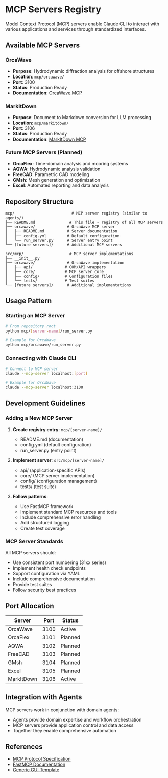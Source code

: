 # MCP Servers Registry

Model Context Protocol (MCP) servers enable Claude CLI to interact with various applications and services through standardized interfaces.

## Available MCP Servers

### OrcaWave
- **Purpose**: Hydrodynamic diffraction analysis for offshore structures
- **Location**: `mcp/orcawave/`
- **Port**: 3100
- **Status**: Production Ready
- **Documentation**: [OrcaWave MCP](./orcawave/README.md)

### MarkItDown
- **Purpose**: Document to Markdown conversion for LLM processing
- **Location**: `mcp/markitdown/`
- **Port**: 3106
- **Status**: Production Ready
- **Documentation**: [MarkItDown MCP](./markitdown/README.md)

### Future MCP Servers (Planned)
- **OrcaFlex**: Time-domain analysis and mooring systems
- **AQWA**: Hydrodynamic analysis validation
- **FreeCAD**: Parametric CAD modeling
- **GMsh**: Mesh generation and optimization
- **Excel**: Automated reporting and data analysis

## Repository Structure

```
mcp/                         # MCP server registry (similar to agents/)
├── README.md               # This file - registry of all MCP servers
├── orcawave/              # OrcaWave MCP server
│   ├── README.md          # Server documentation
│   ├── config.yml         # Default configuration
│   └── run_server.py      # Server entry point
└── [future servers]/      # Additional MCP servers

src/mcp/                    # MCP server implementations
├── __init__.py
├── orcawave/              # OrcaWave implementation
│   ├── api/              # COM/API wrappers
│   ├── core/             # MCP server core
│   ├── config/           # Configuration files
│   └── tests/            # Test suites
└── [future servers]/      # Additional implementations
```

## Usage Pattern

### Starting an MCP Server

```bash
# From repository root
python mcp/[server-name]/run_server.py

# Example for OrcaWave
python mcp/orcawave/run_server.py
```

### Connecting with Claude CLI

```bash
# Connect to MCP server
claude --mcp-server localhost:[port]

# Example for OrcaWave
claude --mcp-server localhost:3100
```

## Development Guidelines

### Adding a New MCP Server

1. **Create registry entry**: `mcp/[server-name]/`
   - README.md (documentation)
   - config.yml (default configuration)
   - run_server.py (entry point)

2. **Implement server**: `src/mcp/[server-name]/`
   - api/ (application-specific APIs)
   - core/ (MCP server implementation)
   - config/ (configuration management)
   - tests/ (test suite)

3. **Follow patterns**:
   - Use FastMCP framework
   - Implement standard MCP resources and tools
   - Include comprehensive error handling
   - Add structured logging
   - Create test coverage

### MCP Server Standards

All MCP servers should:
- Use consistent port numbering (31xx series)
- Implement health check endpoints
- Support configuration via YAML
- Include comprehensive documentation
- Provide test suites
- Follow security best practices

## Port Allocation

| Server | Port | Status |
|--------|------|--------|
| OrcaWave | 3100 | Active |
| OrcaFlex | 3101 | Planned |
| AQWA | 3102 | Planned |
| FreeCAD | 3103 | Planned |
| GMsh | 3104 | Planned |
| Excel | 3105 | Planned |
| MarkItDown | 3106 | Active |

## Integration with Agents

MCP servers work in conjunction with domain agents:
- Agents provide domain expertise and workflow orchestration
- MCP servers provide application control and data access
- Together they enable comprehensive automation

## References

- [MCP Protocol Specification](https://modelcontextprotocol.io/)
- [FastMCP Documentation](https://github.com/jlowin/fastmcp)
- [Generic GUI Template](../specs/modules/mcp-server/generic-gui-template/)